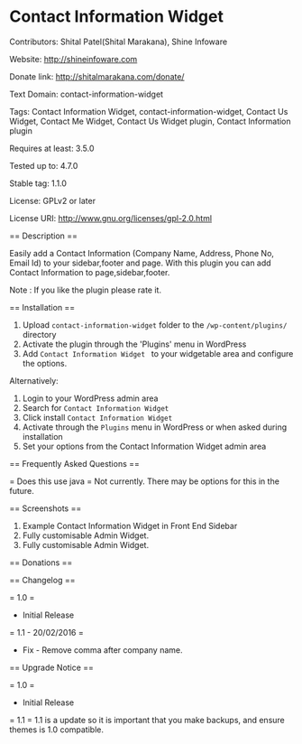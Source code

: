 # Contact Information Widget

Contributors: Shital Patel(Shital Marakana), Shine Infoware

Website: http://shineinfoware.com

Donate link: http://shitalmarakana.com/donate/

Text Domain: contact-information-widget

Tags: Contact Information Widget, contact-information-widget, Contact Us Widget, Contact Me Widget, Contact Us Widget plugin, Contact Information plugin

Requires at least: 3.5.0

Tested up to: 4.7.0

Stable tag: 1.1.0

License: GPLv2 or later

License URI: http://www.gnu.org/licenses/gpl-2.0.html


== Description ==

Easily add a Contact Information (Company Name, Address, Phone No, Email Id) to your sidebar,footer and page. With this plugin you can add Contact Information to page,sidebar,footer.

Note : If you like the plugin please rate it.

== Installation ==

1. Upload `contact-information-widget` folder to the `/wp-content/plugins/` directory
2. Activate the plugin through the 'Plugins' menu in WordPress
3. Add `Contact Information Widget ` to your widgetable area and configure the options.

Alternatively:

1. Login to your WordPress admin area
2. Search for `Contact Information Widget`
3. Click install `Contact Information Widget`
4. Activate through the `Plugins` menu in WordPress or when asked during installation
5. Set your options from the Contact Information Widget admin area

== Frequently Asked Questions ==

= Does this use java =
Not currently. There may be options for this in the future.

== Screenshots ==

1. Example Contact Information Widget in Front End Sidebar
2. Fully customisable Admin Widget.
3. Fully customisable Admin Widget.

== Donations ==

== Changelog ==

= 1.0 =
* Initial Release

= 1.1 - 20/02/2016 =
* Fix - Remove comma after company name.

== Upgrade Notice ==

= 1.0 =
* Initial Release

= 1.1 =
1.1 is a update so it is important that you make backups, and ensure themes is 1.0 compatible.
